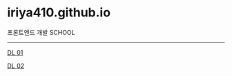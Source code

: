 # iriya410.github.io
프론트엔드 개발 SCHOOL

------
[DL 01](./DL/DAY01/README.md)

[DL 02](./DL/DAY02/README.md)
